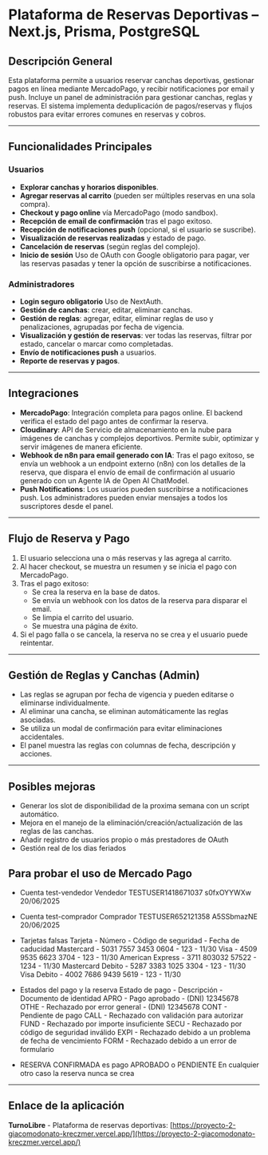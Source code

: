 # Plataforma de Reservas Deportivas – Next.js, Prisma, PostgreSQL

## Descripción General

Esta plataforma permite a usuarios reservar canchas deportivas, gestionar pagos en línea mediante MercadoPago, y recibir notificaciones por email y push. Incluye un panel de administración para gestionar canchas, reglas y reservas. El sistema implementa deduplicación de pagos/reservas y flujos robustos para evitar errores comunes en reservas y cobros.

---

## Funcionalidades Principales

### Usuarios
- **Explorar canchas y horarios disponibles**.
- **Agregar reservas al carrito** (pueden ser múltiples reservas en una sola compra).
- **Checkout y pago online** vía MercadoPago (modo sandbox).
- **Recepción de email de confirmación** tras el pago exitoso.
- **Recepción de notificaciones push** (opcional, si el usuario se suscribe).
- **Visualización de reservas realizadas** y estado de pago.
- **Cancelación de reservas** (según reglas del complejo).
- **Inicio de sesión** Uso de OAuth con Google obligatorio para pagar, ver las reservas pasadas y tener la opción de suscribirse a notificaciones.

### Administradores
- **Login seguro obligatorio** Uso de NextAuth.
- **Gestión de canchas**: crear, editar, eliminar canchas.
- **Gestión de reglas**: agregar, editar, eliminar reglas de uso y penalizaciones, agrupadas por fecha de vigencia.
- **Visualización y gestión de reservas**: ver todas las reservas, filtrar por estado, cancelar o marcar como completadas.
- **Envío de notificaciones push** a usuarios.
- **Reporte de reservas y pagos**.

---

## Integraciones

- **MercadoPago**: Integración completa para pagos online. El backend verifica el estado del pago antes de confirmar la reserva.
- **Cloudinary**: API de Servicio de almacenamiento en la nube para imágenes de canchas y complejos deportivos. Permite subir, optimizar y servir imágenes de manera eficiente.
- **Webhook de n8n para email generado con IA**: Tras el pago exitoso, se envía un webhook a un endpoint externo (n8n) con los detalles de la reserva, que dispara el envío de email de confirmación al usuario generado con un Agente IA de Open AI ChatModel.
- **Push Notifications**: Los usuarios pueden suscribirse a notificaciones push. Los administradores pueden enviar mensajes a todos los suscriptores desde el panel.

---

## Flujo de Reserva y Pago

1. El usuario selecciona una o más reservas y las agrega al carrito.
2. Al hacer checkout, se muestra un resumen y se inicia el pago con MercadoPago.
3. Tras el pago exitoso:
   - Se crea la reserva en la base de datos.
   - Se envía un webhook con los datos de la reserva para disparar el email.
   - Se limpia el carrito del usuario.
   - Se muestra una página de éxito.
4. Si el pago falla o se cancela, la reserva no se crea y el usuario puede reintentar.

---


## Gestión de Reglas y Canchas (Admin)

- Las reglas se agrupan por fecha de vigencia y pueden editarse o eliminarse individualmente.
- Al eliminar una cancha, se eliminan automáticamente las reglas asociadas.
- Se utiliza un modal de confirmación para evitar eliminaciones accidentales.
- El panel muestra las reglas con columnas de fecha, descripción y acciones.

---

## Posibles mejoras
- Generar los slot de disponibilidad de la proxima semana con un script automático.
- Mejora en el manejo de la eliminación/creación/actualización de las reglas de las canchas.
- Añadir registro de usuarios propio o más prestadores de OAuth
- Gestión real de los dias feriados

## Para probar el uso de Mercado Pago
- Cuenta test-vendedor
Vendedor
TESTUSER1418671037
s0fxOYYWXw
20/06/2025

- Cuenta test-comprador
Comprador
TESTUSER652121358
A5SSbmazNE
20/06/2025

- Tarjetas falsas
Tarjeta	- Número - Código de seguridad - Fecha de caducidad
Mastercard - 5031 7557 3453 0604 - 123 - 11/30
Visa - 4509 9535 6623 3704 - 123 - 11/30
American Express - 3711 803032 57522 - 1234 - 11/30
Mastercard Debito - 5287 3383 1025 3304 - 123 - 11/30
Visa Debito - 4002 7686 9439 5619 - 123 - 11/30

- Estados del pago y la reserva
Estado de pago - Descripción - Documento de identidad
APRO - Pago aprobado - (DNI) 12345678
OTHE - Rechazado por error general - (DNI) 12345678
CONT - Pendiente de pago
CALL - Rechazado con validación para autorizar
FUND - Rechazado por importe insuficiente
SECU - Rechazado por código de seguridad inválido
EXPI - Rechazado debido a un problema de fecha de vencimiento
FORM - Rechazado debido a un error de formulario
- RESERVA CONFIRMADA es pago APROBADO o PENDIENTE
En cualquier otro caso la reserva nunca se crea

---

## Enlace de la aplicación

**TurnoLibre** - Plataforma de reservas deportivas: [https://proyecto-2-giacomodonato-kreczmer.vercel.app/](https://proyecto-2-giacomodonato-kreczmer.vercel.app/)

